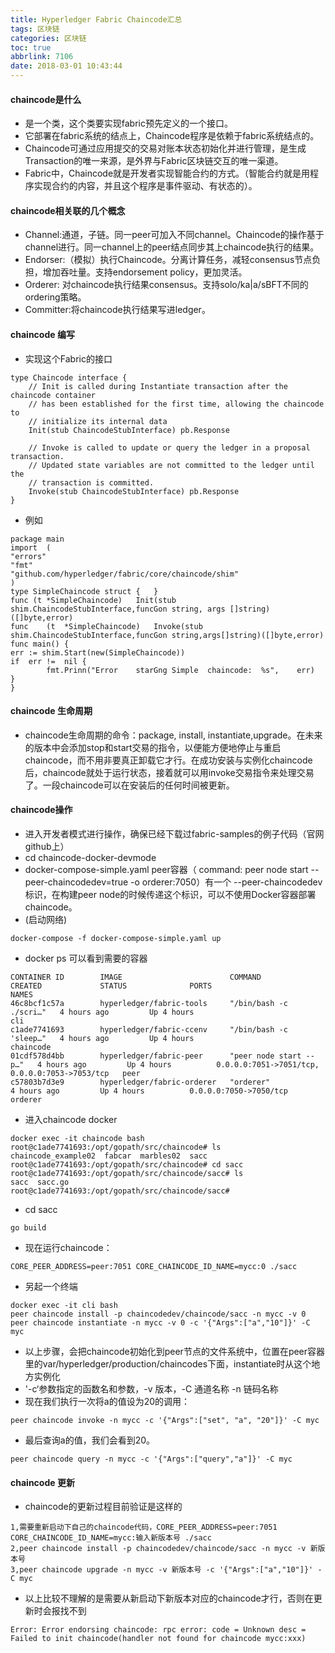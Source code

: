 ```yaml
---
title: Hyperledger Fabric Chaincode汇总
tags: 区块链
categories: 区块链
toc: true
abbrlink: 7106
date: 2018-03-01 10:43:44
---
```

#### chaincode是什么
- 是一个类，这个类要实现fabric预先定义的一个接口。
- 它部署在fabric系统的结点上，Chaincode程序是依赖于fabric系统结点的。
- Chaincode可通过应用提交的交易对账本状态初始化并进行管理，是生成Transaction的唯一来源，是外界与Fabric区块链交互的唯一渠道。
- Fabric中，Chaincode就是开发者实现智能合约的方式。（智能合约就是用程序实现合约的内容，并且这个程序是事件驱动、有状态的）。

#### chaincode相关联的几个概念

- Channel:通道，⼦链。同⼀peer可加⼊不同channel。Chaincode的操作基于channel进⾏。同⼀channel上的peer结点同步其上chaincode执⾏的结果。
- Endorser:（模拟）执⾏Chaincode。分离计算任务，减轻consensus节点负担，增加吞吐量。⽀持endorsement policy，更加灵活。
- Orderer: 对chaincode执⾏结果consensus。⽀持solo/ka|a/sBFT不同的ordering策略。
- Committer:将chaincode执⾏结果写进ledger。


#### chaincode 编写
- 实现这个Fabric的接口
```
type Chaincode interface {
    // Init is called during Instantiate transaction after the chaincode container
    // has been established for the first time, allowing the chaincode to
    // initialize its internal data
    Init(stub ChaincodeStubInterface) pb.Response

    // Invoke is called to update or query the ledger in a proposal transaction.
    // Updated state variables are not committed to the ledger until the
    // transaction is committed.
    Invoke(stub ChaincodeStubInterface) pb.Response
}
```
- 例如
```
package	main	
import	(	
"errors"	
"fmt"	
"github.com/hyperledger/fabric/core/chaincode/shim"	
)	
type SimpleChaincode struct	{	}
func (t *SimpleChaincode)	Init(stub shim.ChaincodeStubInterface,funcGon string, args []string)([]byte,error)
func	(t	*SimpleChaincode)	Invoke(stub shim.ChaincodeStubInterface,funcGon string,args[]string)([]byte,error)
func main()	{	
err	:= shim.Start(new(SimpleChaincode))	
if	err	!=	nil	{	
	 	fmt.Prinn("Error	starGng	Simple	chaincode:	%s",	err)	
}	
}
```
#### chaincode 生命周期
- chaincode生命周期的命令：package, install, instantiate,upgrade。在未来的版本中会添加stop和start交易的指令，以便能方便地停止与重启chaincode，而不用非要真正卸载它才行。在成功安装与实例化chaincode后，chaincode就处于运行状态，接着就可以用invoke交易指令来处理交易了。一段chaincode可以在安装后的任何时间被更新。



#### chaincode操作
- 进入开发者模式进行操作，确保已经下载过fabric-samples的例子代码（官网github上）
- cd chaincode-docker-devmode
- docker-compose-simple.yaml peer容器（ command: peer node start --peer-chaincodedev=true -o orderer:7050）有一个 --peer-chaincodedev标识，在构建peer node的时候传递这个标识，可以不使用Docker容器部署chaincode。
- (启动网络)

```
docker-compose -f docker-compose-simple.yaml up
```
- docker ps 可以看到需要的容器

```
CONTAINER ID        IMAGE                        COMMAND                  CREATED             STATUS              PORTS                                            NAMES
46c8bcf1c57a        hyperledger/fabric-tools     "/bin/bash -c ./scri…"   4 hours ago         Up 4 hours                                                           cli
c1ade7741693        hyperledger/fabric-ccenv     "/bin/bash -c 'sleep…"   4 hours ago         Up 4 hours                                                           chaincode
01cdf578d4bb        hyperledger/fabric-peer      "peer node start --p…"   4 hours ago         Up 4 hours          0.0.0.0:7051->7051/tcp, 0.0.0.0:7053->7053/tcp   peer
c57803b7d3e9        hyperledger/fabric-orderer   "orderer"                4 hours ago         Up 4 hours          0.0.0.0:7050->7050/tcp                           orderer

```

- 进入chaincode docker
```
docker exec -it chaincode bash
root@c1ade7741693:/opt/gopath/src/chaincode# ls
chaincode_example02  fabcar  marbles02  sacc
root@c1ade7741693:/opt/gopath/src/chaincode# cd sacc
root@c1ade7741693:/opt/gopath/src/chaincode/sacc# ls
sacc  sacc.go
root@c1ade7741693:/opt/gopath/src/chaincode/sacc#
```
- cd sacc

```
go build
```
- 现在运行chaincode：

```
CORE_PEER_ADDRESS=peer:7051 CORE_CHAINCODE_ID_NAME=mycc:0 ./sacc
```
- 另起一个终端

```
docker exec -it cli bash
peer chaincode install -p chaincodedev/chaincode/sacc -n mycc -v 0
peer chaincode instantiate -n mycc -v 0 -c '{"Args":["a","10"]}' -C myc
```
- 以上步骤，会把chaincode初始化到peer节点的文件系统中，位置在peer容器里的var/hyperledger/production/chaincodes下面，instantiate时从这个地方实例化
- '-c‘参数指定的函数名和参数，-v 版本，-C 通道名称 -n 链码名称
- 现在我们执行一次将a的值设为20的调用：
```
peer chaincode invoke -n mycc -c '{"Args":["set", "a", "20"]}' -C myc
```
- 最后查询a的值，我们会看到20。
```
peer chaincode query -n mycc -c '{"Args":["query","a"]}' -C myc
```
#### chaincode 更新
- chaincode的更新过程目前验证是这样的

```
1,需要重新启动下自己的chaincode代码，CORE_PEER_ADDRESS=peer:7051 CORE_CHAINCODE_ID_NAME=mycc:输入新版本号 ./sacc
2,peer chaincode install -p chaincodedev/chaincode/sacc -n mycc -v 新版本号
3,peer chaincode upgrade -n mycc -v 新版本号 -c '{"Args":["a","10"]}' -C myc

```
- 以上比较不理解的是需要从新启动下新版本对应的chaincode才行，否则在更新时会报找不到
```
Error: Error endorsing chaincode: rpc error: code = Unknown desc = Failed to init chaincode(handler not found for chaincode mycc:xxx)
```

